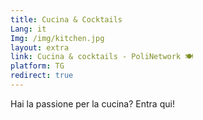 ```yaml
---
title: Cucina & Cocktails
Lang: it
Img: /img/kitchen.jpg
layout: extra
link: Cucina & cocktails - PoliNetwork 🍽
platform: TG
redirect: true
---
```

Hai la passione per la cucina? Entra qui!